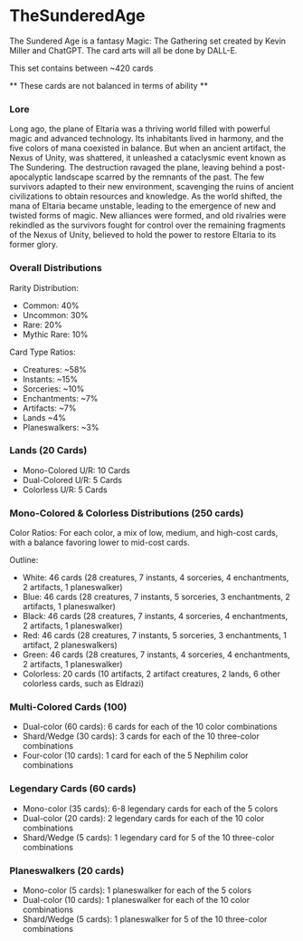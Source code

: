 # TheSunderedAge

The Sundered Age is a fantasy Magic: The Gathering set created by Kevin Miller and ChatGPT.
The card arts will all be done by DALL-E.

This set contains between ~420 cards 

** These cards are not balanced in terms of ability **

### Lore
Long ago, the plane of Eltaria was a thriving world filled with powerful magic and advanced technology. Its inhabitants lived in harmony, and the five colors of mana coexisted in balance. But when an ancient artifact, the Nexus of Unity, was shattered, it unleashed a cataclysmic event known as The Sundering. The destruction ravaged the plane, leaving behind a post-apocalyptic landscape scarred by the remnants of the past. The few survivors adapted to their new environment, scavenging the ruins of ancient civilizations to obtain resources and knowledge. As the world shifted, the mana of Eltaria became unstable, leading to the emergence of new and twisted forms of magic. New alliances were formed, and old rivalries were rekindled as the survivors fought for control over the remaining fragments of the Nexus of Unity, believed to hold the power to restore Eltaria to its former glory.

### Overall Distributions
Rarity Distribution:
- Common: 40%
- Uncommon: 30%
- Rare: 20%
- Mythic Rare: 10%

Card Type Ratios:
- Creatures: ~58%
- Instants: ~15%
- Sorceries: ~10%
- Enchantments: ~7%
- Artifacts: ~7%
- Lands ~4%
- Planeswalkers: ~3%

### Lands (20 Cards)
- Mono-Colored U/R: 10 Cards
- Dual-Colored U/R: 5 Cards
- Colorless U/R: 5 Cards
### Mono-Colored & Colorless Distributions (250 cards)

Color Ratios: For each color, a mix of low, medium, and high-cost cards, with a balance favoring lower to mid-cost cards.

Outline:
- White: 46 cards (28 creatures, 7 instants, 4 sorceries, 4 enchantments, 2 artifacts, 1 planeswalker)
- Blue: 46 cards (28 creatures, 7 instants, 5 sorceries, 3 enchantments, 2 artifacts, 1 planeswalker)
- Black: 46 cards (28 creatures, 7 instants, 4 sorceries, 4 enchantments, 2 artifacts, 1 planeswalker)
- Red: 46 cards (28 creatures, 7 instants, 5 sorceries, 3 enchantments, 1 artifact, 2 planeswalkers)
- Green: 46 cards (28 creatures, 7 instants, 4 sorceries, 4 enchantments, 2 artifacts, 1 planeswalker)
- Colorless: 20 cards (10 artifacts, 2 artifact creatures, 2 lands, 6 other colorless cards, such as Eldrazi)

### Multi-Colored Cards (100)
- Dual-color (60 cards): 6 cards for each of the 10 color combinations
- Shard/Wedge (30 cards): 3 cards for each of the 10 three-color combinations
- Four-color (10 cards): 1 card for each of the 5 Nephilim color combinations

### Legendary Cards (60 cards)
- Mono-color (35 cards): 6-8 legendary cards for each of the 5 colors
- Dual-color (20 cards): 2 legendary cards for each of the 10 color combinations
- Shard/Wedge (5 cards): 1 legendary card for 5 of the 10 three-color combinations

### Planeswalkers (20 cards)
- Mono-color (5 cards): 1 planeswalker for each of the 5 colors
- Dual-color (10 cards): 1 planeswalker for each of the 10 color combinations
- Shard/Wedge (5 cards): 1 planeswalker for 5 of the 10 three-color combinations
